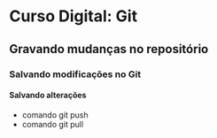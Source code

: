 # Curso Digital: Git

## Gravando mudanças no repositório

### Salvando modificações no Git

#### Salvando alterações
* comando git push
* comando git pull